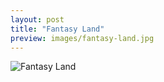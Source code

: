 ```yaml
---
layout: post
title: "Fantasy Land"
preview: images/fantasy-land.jpg
---
```


![Fantasy Land](/images/fantasy-land.jpg)
